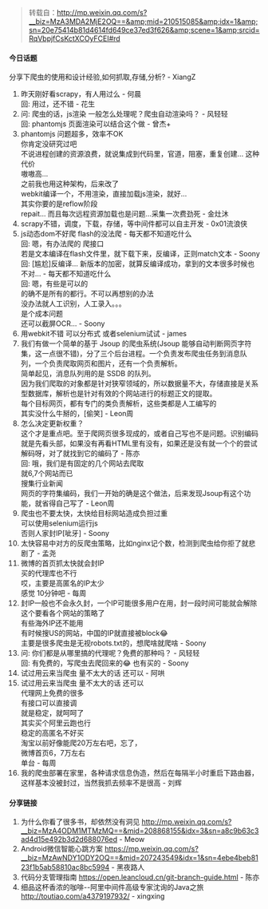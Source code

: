 > 转载自：<http://mp.weixin.qq.com/s?__biz=MzA3MDA2MjE2OQ==&amp;mid=210515085&amp;idx=1&amp;sn=20e75414b81d4614fd649ce37ed3f626&amp;scene=1&amp;srcid=RqVbpjfCsKctXCOyFCEI#rd>

#### 今日话题

分享下爬虫的使用和设计经验,如何抓取,存储,分析? - XiangZ

1. 昨天刚好看scrapy，有人用过么 - 何晨  
回: 用过，还不错 - 花生
2. 问: 爬虫的话，js渲染 一般怎么处理呢？爬虫自动渲染吗？ - 风轻轻  
回: phantomjs 页面渲染可以结合这个做 - 曾杰+
3. phantomjs 问题超多，效率不OK  
你肯定没研究过吧  
不说进程创建的资源浪费，就说集成到代码里，官道，阻塞，重复创建… 这种代价  
嗷嗷高…  
之前我也用这种架构，后来改了  
webkit编译一个，不用渲染，直接加载js渲染，就好…  
其实你要的是reflow阶段  
repait… 而且每次远程资源加载也是问题…采集一次费劲死 - 金灶沐
4. scrapy不错，调度，下载，存储，等中间件都可以自主开发 - 0x01流浪侠
5. js动态dom不好爬 flash的没法爬 - 每天都不知道吃什么  
回: 嗯，有办法爬的 爬接口  
若是文本编译在flash文件里，就下载下来，反编译，正则match文本 - Soony  
回: [尴尬]反编译… 新版本的加密，就算反编译成功，拿到的文本很多时候也不对… - 每天都不知道吃什么  
回: 嗯，有些是可以的  
的确不是所有的都行。不可以再想别的办法  
没办法就人工识别，人工录入。。。  
是个成本问题  
还可以截屏OCR... - Soony
6. 用webkit不错 可以分布式 或者selenium试试 - james
7. 我们有做一个简单的基于 Jsoup 的爬虫系统(Jsoup 能够自动判断网页字符集，这一点很不错)，分了三个后台进程。一个负责发布爬虫任务到消息队列，一个负责爬取网页和图片，还有一个负责解析。  
简单起见，消息队列用的是 SSDB 的队列。  
因为我们爬取的对象都是针对狭窄领域的，所以数据量不大，存储直接是关系型数据库，解析也是针对有效的个网站进行的标题正文的提取。  
每个目标网页，都有专门的类负责解析，这些类都是人工编写的  
其实没什么牛掰的，[偷笑] - Leon周
8. 怎么决定更新权重？  
这个才是重点吧。至于爬网页很多现成的，或者自己写也不是问题。识别编码就是先看头部，如果没有再看HTML里有没有，如果还是没有就一个个的尝试解码呀，对了就找到它的编码了 - 陈亦  
回: 哦，我们是有固定的几个网站去爬取  
就6,7个网站而已  
搜集行业新闻  
网页的字符集编码，我们一开始的确是这个做法，后来发现Jsoup有这个功能，就省得自己写了 - Leon周
9. 爬虫也不要太快，太快给目标网站造成负担过重  
可以使用selenium运行js  
否则人家封IP[呲牙] - Soony
10. 太快容易中对方的反爬虫策略，比如nginx记个数，检测到爬虫给你拒了就悲剧了 - 孟尧
11. 微博的首页抓太快就会封IP  
买的代理库也不行  
哎，主要是高匿名的IP太少  
感觉 10分钟吧 - 每周
12. 封IP一般也不会永久封，一个IP可能很多用户在用，封一段时间可能就会解除  
这个要看各个网站的策略了  
有些海外IP还不能用  
有时候搜US的网站，中国的IP就直接被block😂  
主要是很多爬虫是无视robots.txt的，想爬啥就爬啥 - Soony
13. 问: 你们都是从哪里搞的代理呢？免费的那种吗？  - 风轻轻  
回: 有免费的，写爬虫去爬回来的😂 也有买的 - Soony
14. 试过用云来当爬虫 量不太大的话 还可以 - 阿哄
15. 试过用云来当爬虫 量不太大的话 还可以  
代理网上免费的很多  
有接口可以直接调  
就是稳定，就呵呵了  
其实买个阿里云跑也行  
稳定的高匿名不好买  
淘宝以前好像能爬20万左右吧，忘了，  
微博首页6，7万左右  
单台 - 每周
16. 我的爬虫部署在家里，各种请求信息伪造，然后在每隔半小时重启下路由器，这样基本没被封过，当然我抓去频率不是很高 - 刘辉

#### 分享链接

1. 为什么你看了很多书，却依然没有洞见 http://mp.weixin.qq.com/s?__biz=MzA4ODM1MTMzMQ==&mid=208868155&idx=3&sn=a8c9b63c3ad4d15e492b3d2d688076ed - Meow
2. Android微信智能心跳方案 https://mp.weixin.qq.com/s?__biz=MzAwNDY1ODY2OQ==&mid=207243549&idx=1&sn=4ebe4beb8123f1b5ab58810ac8bc5994 - 黑夜路人
3. 代码分支管理指南 https://open.leancloud.cn/git-branch-guide.html - 陈亦
4. 细品这杯香浓的咖啡--阿里中间件高级专家沈询的Java之旅 http://toutiao.com/a4379197932/ - xingxing